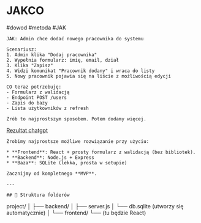 # JAKCO






#dowod #metoda #JAK


```
JAK: Admin chce dodać nowego pracownika do systemu

Scenariusz:
1. Admin klika "Dodaj pracownika" 
2. Wypełnia formularz: imię, email, dział
3. Klika "Zapisz" 
4. Widzi komunikat "Pracownik dodany" i wraca do listy
5. Nowy pracownik pojawia się na liście z możliwością edycji

CO teraz potrzebuję:
- Formularz z walidacją
- Endpoint POST /users  
- Zapis do bazy
- Lista użytkowników z refresh

Zrób to najprostszym sposobem. Potem dodamy więcej.
```

[Rezultat chatgpt](JAK.md)
```
Zrobimy najprostsze możliwe rozwiązanie przy użyciu:

* **Frontend**: React + prosty formularz z walidacją (bez bibliotek).
* **Backend**: Node.js + Express
* **Baza**: SQLite (lekka, prosta w setupie)

Zacznijmy od kompletnego **MVP**.

---

## 📁 Struktura folderów

```
project/
│
├── backend/
│   ├── server.js
│   └── db.sqlite (utworzy się automatycznie)
│
└── frontend/
    └── (tu będzie React)
```
